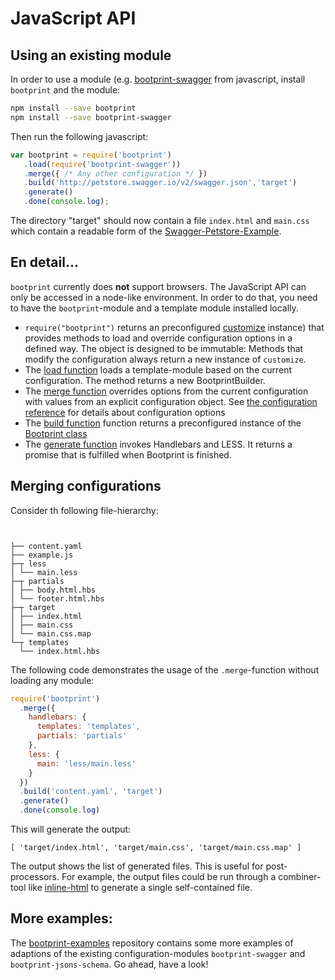 # JavaScript API 

## Using an existing module

In order to use a module (e.g. [bootprint-swagger](https://npmjs.com/package/bootprint-swagger) from javascript, install `bootprint` and the module:  

```bash
npm install --save bootprint
npm install --save bootprint-swagger
```

Then run the following javascript:

```js
var bootprint = require('bootprint')
   .load(require('bootprint-swagger'))
   .merge({ /* Any other configuration */ })
   .build('http://petstore.swagger.io/v2/swagger.json','target')
   .generate()
   .done(console.log);
```

The directory "target" should now contain a file `index.html` and `main.css` which contain a readable
form of the [Swagger-Petstore-Example](http://petstore.swagger.io/).

## En detail...

`bootprint` currently does **not** support browsers. The JavaScript API can only be accessed in 
a node-like environment. In order to do that, you need to have the `bootprint`-module 
and a template module installed locally.


* `require("bootprint")` returns an preconfigured [customize](https://npmjs.com/package/customize) instance) that 
  provides methods to load and override configuration options in a defined way.
  The object is designed to be immutable: Methods that modify the configuration always 
  return a new instance of `customize`.
* The [load function](api.md#loadconfigurationmodulefunctioncustomizecustomizecustomizecustomize) loads a template-module based on the
  current configuration. The method returns a new BootprintBuilder.
* The [merge function](api.md#mergeconfigurationobject-customize) overrides options from the current
  configuration with values from an explicit configuration object.
  See [the configuration reference](config.md) for details about configuration options
* The [build function](api.md#buildinputstringobject-targetdirstringbootprint) function returns a preconfigured instance 
  of the [Bootprint class](api.md#the-bootprint-class)
* The [generate function](api.md#generatepromisestring) invokes Handlebars and LESS. 
  It returns a promise that is fulfilled when Bootprint is finished.
  
## Merging configurations

Consider th following file-hierarchy:

<pre><code>

├── content.yaml
├── example.js
├─┬ less
│ └── main.less
├─┬ partials
│ ├── body.html.hbs
│ └── footer.html.hbs
├─┬ target
│ ├── index.html
│ ├── main.css
│ └── main.css.map
└─┬ templates
  └── index.html.hbs
</code></pre>

The following code demonstrates the usage of the `.merge`-function without loading any module:

```js
require('bootprint')
  .merge({
    handlebars: {
      templates: 'templates',
      partials: 'partials'
    },
    less: {
      main: 'less/main.less'
    }
  })
  .build('content.yaml', 'target')
  .generate()
  .done(console.log)
```

This will generate the output:

```
[ 'target/index.html', 'target/main.css', 'target/main.css.map' ]
```

The output shows the list of generated files. This is useful for post-processors. 
For example, the output files could be run through a combiner-tool like [inline-html](https://npmjs.com/package/inline-html) to 
generate a single self-contained file.

## More examples:

The [bootprint-examples](https://github.com/nknapp/bootprint-examples) repository contains some more examples 
of adaptions of the existing configuration-modules `bootprint-swagger` and `bootprint-jsons-schema`.
Go ahead, have a look!


